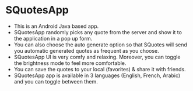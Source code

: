 # SQuotesApp
- This is an Android Java based app. 
- SQuotesApp randomly picks any quote from the server and show it to the application in a pop up form.
- You can also choose the auto generate option so that SQuotes will send you automatic generated quotes as frequent as you choose.
- SQuotesApp UI is very comfy and relaxing. Moreover, you can toggle the brightness mode to feel more comfortable.
- You can save the quotes to your local (favorites) & share it with friends.
- SQuotesApp app is available in 3 languages (English, French, Arabic) and you can toggle between them.

